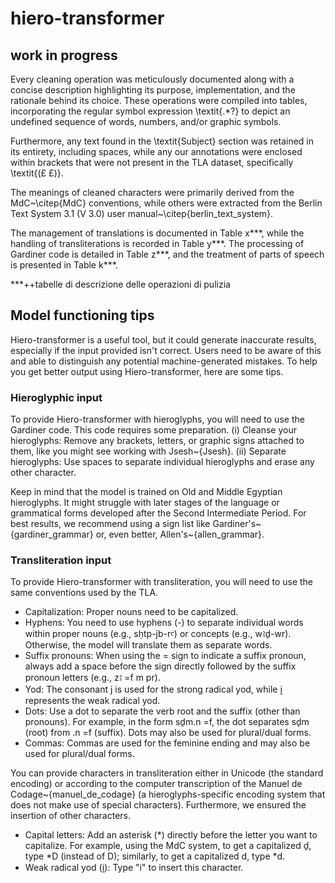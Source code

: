 # hiero-transformer
## work in progress

Every cleaning operation was meticulously documented along with a concise description highlighting its purpose, implementation, and the rationale behind its choice. These operations were compiled into tables, incorporating the regular symbol expression \textit{.*?} to depict an undefined sequence of words, numbers, and/or graphic symbols.

Furthermore, any text found in the \textit{Subject} section was retained in its entirety, including spaces, while any our annotations were enclosed within brackets that were not present in the TLA dataset, specifically \textit{(£ £)}.

The meanings of cleaned characters were primarily derived from the MdC~\citep{MdC} conventions, while others were extracted from the Berlin Text System 3.1 (V 3.0) user manual~\citep{berlin_text_system}.

The management of translations is documented in Table x***, while the handling of transliterations is recorded in Table y***. The processing of Gardiner code is detailed in Table z***, and the treatment of parts of speech is presented in Table k***.


***++tabelle di descrizione delle operazioni di pulizia



## Model functioning tips
Hiero-transformer is a useful tool, but it could generate inaccurate results, especially if the input provided isn't correct. Users need to be aware of this and able to distinguish any potential machine-generated mistakes. To help you get better output using Hiero-transformer, here are some tips. 

### Hieroglyphic input
To provide Hiero-transformer with hieroglyphs, you will need to use the Gardiner code. This code requires some preparation.
(i) Cleanse your hieroglyphs: Remove any brackets, letters, or graphic signs attached to them, like you might see working with Jsesh~{Jsesh}.
(ii) Separate hieroglyphs: Use spaces to separate individual hieroglyphs and erase any other character.

Keep in mind that the model is trained on Old and Middle Egyptian hieroglyphs. It might struggle with later stages of the language or grammatical forms developed after the Second Intermediate Period.
For best results, we recommend using a sign list like Gardiner's~{gardiner_grammar} or, even better, Allen's~{allen_grammar}.


### Transliteration input
To provide Hiero-transformer with transliteration, you will need to use the same conventions used by the TLA.
- Capitalization: Proper nouns need to be capitalized.
- Hyphens: You need to use hyphens (-) to separate individual words within proper nouns (e.g., sḥtp-jb-rꜥ) or concepts (e.g., wꜣḏ-wr). Otherwise, the model will translate them as separate words.
- Suffix pronouns: When using the = sign to indicate a suffix pronoun, always add a space before the sign directly followed by the suffix pronoun letters (e.g., zꜣ =f m pr).
- Yod: The consonant j is used for the strong radical yod, while i̯ represents the weak radical yod.
- Dots: Use a dot to separate the verb root and the suffix (other than pronouns). For example, in the form sḏm.n =f, the dot separates sḏm (root) from .n =f (suffix). Dots may also be used for plural/dual forms.
- Commas: Commas are used for the feminine ending and may also be used for plural/dual forms.

You can provide characters in transliteration either in Unicode (the standard encoding) or according to the computer transcription of the Manuel de Codage~{manuel_de_codage} (a hieroglyphs-specific encoding system that does not make use of special characters). Furthermore, we ensured the insertion of other characters.
- Capital letters: Add an asterisk (*) directly before the letter you want to capitalize. For example, using the MdC system, to get a capitalized ḏ, type *D (instead of D); similarly, to get a capitalized d, type *d.
- Weak radical yod (i̯): Type "i" to insert this character.
